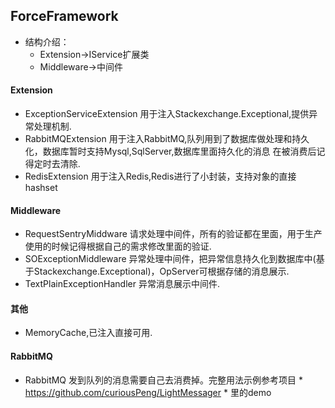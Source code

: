 ## ForceFramework
+ 结构介绍：
	+ Extension->IService扩展类
	+ Middleware->中间件

#### Extension
+ ExceptionServiceExtension 用于注入Stackexchange.Exceptional,提供异常处理机制.
+ RabbitMQExtension 用于注入RabbitMQ,队列用到了数据库做处理和持久化，数据库暂时支持Mysql,SqlServer,数据库里面持久化的消息
  在被消费后记得定时去清除.
+ RedisExtension 用于注入Redis,Redis进行了小封装，支持对象的直接hashset

#### Middleware
+ RequestSentryMiddware 请求处理中间件，所有的验证都在里面，用于生产使用的时候记得根据自己的需求修改里面的验证.
+ SOExceptionMiddleware 异常处理中间件，把异常信息持久化到数据库中(基于Stackexchange.Exceptional)，OpServer可根据存储的消息展示.
+ TextPlainExceptionHandler 异常消息展示中间件.

#### 其他
+ MemoryCache,已注入直接可用.

#### RabbitMQ
+ RabbitMQ 发到队列的消息需要自己去消费掉。完整用法示例参考项目 * https://github.com/curiousPeng/LightMessager * 里的demo
